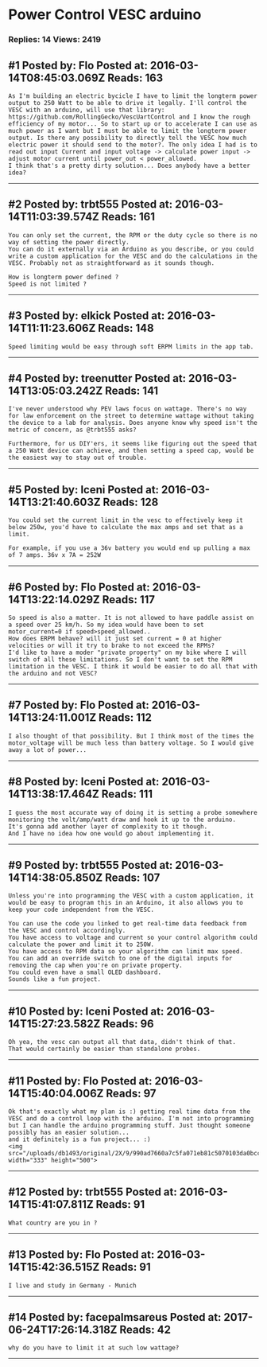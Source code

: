 # Power Control VESC arduino

### Replies: 14 Views: 2419

## \#1 Posted by: Flo Posted at: 2016-03-14T08:45:03.069Z Reads: 163

```
As I'm building an electric bycicle I have to limit the longterm power output to 250 Watt to be able to drive it legally. I'll control the VESC with an arduino, will use that library: https://github.com/RollingGecko/VescUartControl and I know the rough efficiency of my motor... So to start up or to accelerate I can use as much power as I want but I must be able to limit the longterm power output. Is there any possibility to directly tell the VESC how much electric power it should send to the motor?. The only idea I had is to read out input Current and input voltage -> calculate power input -> adjust motor current until power_out < power_allowed.
I think that's a pretty dirty solution... Does anybody have a better idea?
```

---
## \#2 Posted by: trbt555 Posted at: 2016-03-14T11:03:39.574Z Reads: 161

```
You can only set the current, the RPM or the duty cycle so there is no way of setting the power directly.
You can do it externally via an Arduino as you describe, or you could write a custom application for the VESC and do the calculations in the VESC. Probably not as straightforward as it sounds though.

How is longterm power defined ?
Speed is not limited ?
```

---
## \#3 Posted by: elkick Posted at: 2016-03-14T11:11:23.606Z Reads: 148

```
Speed limiting would be easy through soft ERPM limits in the app tab.
```

---
## \#4 Posted by: treenutter Posted at: 2016-03-14T13:05:03.242Z Reads: 141

```
I've never understood why PEV laws focus on wattage. There's no way for law enforcement on the street to determine wattage without taking the device to a lab for analysis. Does anyone know why speed isn't the metric of concern, as @trbt555 asks? 

Furthermore, for us DIY'ers, it seems like figuring out the speed that a 250 Watt device can achieve, and then setting a speed cap, would be the easiest way to stay out of trouble.
```

---
## \#5 Posted by: Iceni Posted at: 2016-03-14T13:21:40.603Z Reads: 128

```
You could set the current limit in the vesc to effectively keep it below 250w, you'd have to calculate the max amps and set that as a limit.

For example, if you use a 36v battery you would end up pulling a max of 7 amps. 36v x 7A = 252W
```

---
## \#6 Posted by: Flo Posted at: 2016-03-14T13:22:14.029Z Reads: 117

```
So speed is also a matter. It is not allowed to have paddle assist on a speed over 25 km/h. So my idea would have been to set motor_current=0 if speed>speed_allowed.. 
How does ERPM behave? will it just set current = 0 at higher velocities or will it try to brake to not exceed the RPMs?
I'd like to have a moder "private property" on my bike where I will switch of all these limitations. So I don't want to set the RPM limitation in the VESC. I think it would be easier to do all that with the arduino and not VESC?
```

---
## \#7 Posted by: Flo Posted at: 2016-03-14T13:24:11.001Z Reads: 112

```
I also thought of that possibility. But I think most of the times the motor_voltage will be much less than battery voltage. So I would give away a lot of power...
```

---
## \#8 Posted by: Iceni Posted at: 2016-03-14T13:38:17.464Z Reads: 111

```
I guess the most accurate way of doing it is setting a probe somewhere monitoring the volt/amp/watt draw and hook it up to the arduino.
It's gonna add another layer of complexity to it though.
And I have no idea how one would go about implementing it.
```

---
## \#9 Posted by: trbt555 Posted at: 2016-03-14T14:38:05.850Z Reads: 107

```
Unless you're into programming the VESC with a custom application, it would be easy to program this in an Arduino, it also allows you to keep your code independent from the VESC.

You can use the code you linked to get real-time data feedback from the VESC and control accordingly.
You have access to voltage and current so your control algorithm could calculate the power and limit it to 250W.
You have access to RPM data so your algorithm can limit max speed.
You can add an override switch to one of the digital inputs for removing the cap when you're on private property.
You could even have a small OLED dashboard.
Sounds like a fun project.
```

---
## \#10 Posted by: Iceni Posted at: 2016-03-14T15:27:23.582Z Reads: 96

```
Oh yea, the vesc can output all that data, didn't think of that.
That would certainly be easier than standalone probes.
```

---
## \#11 Posted by: Flo Posted at: 2016-03-14T15:40:04.006Z Reads: 97

```
Ok that's exactly what my plan is :) getting real time data from the VESC and do a control loop with the arduino. I'm not into programming but I can handle the arduino programming stuff. Just thought someone possibly has an easier solution... 
and it definitely is a fun project... :) 
<img src="/uploads/db1493/original/2X/9/990ad7660a7c5fa071eb81c5070103da0bcc7802.JPG" width="333" height="500">
```

---
## \#12 Posted by: trbt555 Posted at: 2016-03-14T15:41:07.811Z Reads: 91

```
What country are you in ?
```

---
## \#13 Posted by: Flo Posted at: 2016-03-14T15:42:36.515Z Reads: 91

```
I live and study in Germany - Munich
```

---
## \#14 Posted by: facepalmsareus Posted at: 2017-06-24T17:26:14.318Z Reads: 42

```
why do you have to limit it at such low wattage?
```

---
